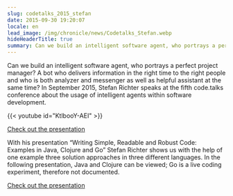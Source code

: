 ```yaml
---
slug: codetalks_2015_stefan
date: 2015-09-30 19:20:07
locale: en
lead_image: /img/chronicle/news/Codetalks_Stefan.webp
hideHeaderTitle: true
summary: Can we build an intelligent software agent, who portrays a perfect project manager? A bot who delivers information in the right time to the right people and who is both analyzer and messenger as well as helpful assistant at the same time? In September 2015, Stefan Richter speaks at the fifth code.talks conference about the usage of intelligent agents within software development.
---
```


Can we build an intelligent software agent, who portrays a perfect project manager? A bot who delivers information in the right time to the right people and who is both analyzer and messenger as well as helpful assistant at the same time? In September 2015, Stefan Richter speaks at the fifth code.talks conference about the usage of intelligent agents within software development.

{{< youtube id="KtlbooY-AEI" >}}

[Check out the presentation](http://de.slideshare.net/AboutYouGmbH/stefan-richter-datadriven-software-development-the-quest-for-the-intelligent-machine-that-manages-software-projects-codetalks-2015?qid=4d2deee1-c3bf-42e1-9b7c-c933d96f60d4&v=qf1&b=&from_search=1)

With his presentation “Writing Simple, Readable and Robust Code: Examples in Java, Clojure and Go” Stefan Richter shows us with the help of one example three solution approaches in three different languages. In the following presentation, Java and Clojure can be viewed; Go is a live coding experiment, therefore not documented.

[Check out the presentation](http://de.slideshare.net/AboutYouGmbH/stefan-richter-writing-simple-readable-and-robust-code-examples-in-java-clojure-and-go-codetalks-2015?qid=c492d022-b97f-42df-ad6a-5d18de9cff2e&v=qf1&b=&from_search=1)